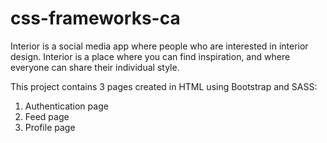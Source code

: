 # css-frameworks-ca

Interior is a social media app where people who are interested in interior design. 
Interior is a place where you can find inspiration, and where everyone can share their individual style.

This project contains 3 pages created in HTML using Bootstrap and SASS:
1. Authentication page
2. Feed page
3. Profile page
